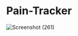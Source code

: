 # Pain-Tracker

![Screenshot (261)](https://github.com/ripusci123/Pain-Tracker/assets/78871944/6cf80ff6-401b-4687-ba58-71d37f1a789c)

